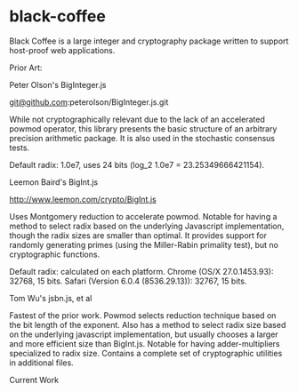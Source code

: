 black-coffee
============

Black Coffee is a large integer and cryptography package written to support host-proof web
applications.  

Prior Art:

Peter Olson's BigInteger.js

git@github.com:peterolson/BigInteger.js.git

While not cryptographically relevant due to the lack of an accelerated powmod operator, this
library presents the basic structure of an arbitrary precision arithmetic package.  It is also
used in the stochastic consensus tests.

Default radix: 1.0e7, uses 24 bits (log_2 1.0e7 = 23.25349666421154).

Leemon Baird's BigInt.js

http://www.leemon.com/crypto/BigInt.js

Uses Montgomery reduction to accelerate powmod.  Notable for having a method to select radix based
on the underlying Javascript implementation, though the radix sizes are smaller than optimal.  It
provides support for randomly generating primes (using the Miller-Rabin primality test), but no
cryptographic functions.

Default radix: calculated on each platform. Chrome (OS/X 27.0.1453.93): 32768, 15 bits. Safari
(Version 6.0.4 (8536.29.13)): 32767, 15 bits.

Tom Wu's jsbn.js, et al

Fastest of the prior work.  Powmod selects reduction technique based on the bit length of the
exponent.  Also has a method to select radix size based on the underlying javascript
implementation, but usually chooses a larger and more efficient size than BigInt.js.
Notable for having adder-multipliers specialized to radix size.  Contains a complete set of
cryptographic utilities in additional files.

Current Work

